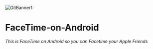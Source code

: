 ![GitBanner1](https://github.com/user-attachments/assets/c251cf5e-a5b1-44ae-af26-d04dd53a25af) 
# FaceTime-on-Android
*This is FaceTime on Android so you can Facetime your Apple Friends*

